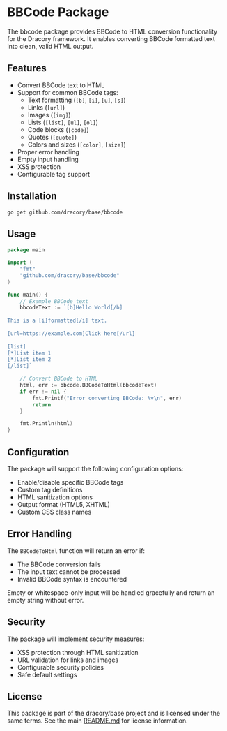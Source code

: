 # BBCode Package

The bbcode package provides BBCode to HTML conversion functionality for the Dracory framework. It enables converting BBCode formatted text into clean, valid HTML output.

## Features

- Convert BBCode text to HTML
- Support for common BBCode tags:
  - Text formatting (`[b]`, `[i]`, `[u]`, `[s]`)
  - Links (`[url]`)
  - Images (`[img]`)
  - Lists (`[list]`, `[ul]`, `[ol]`)
  - Code blocks (`[code]`)
  - Quotes (`[quote]`)
  - Colors and sizes (`[color]`, `[size]`)
- Proper error handling
- Empty input handling
- XSS protection
- Configurable tag support

## Installation

```bash
go get github.com/dracory/base/bbcode
```

## Usage

```go
package main

import (
    "fmt"
    "github.com/dracory/base/bbcode"
)

func main() {
    // Example BBCode text
    bbcodeText := `[b]Hello World[/b]
    
This is a [i]formatted[/i] text.
    
[url=https://example.com]Click here[/url]
    
[list]
[*]List item 1
[*]List item 2
[/list]`

    // Convert BBCode to HTML
    html, err := bbcode.BBCodeToHtml(bbcodeText)
    if err != nil {
        fmt.Printf("Error converting BBCode: %v\n", err)
        return
    }

    fmt.Println(html)
}
```

## Configuration

The package will support the following configuration options:

- Enable/disable specific BBCode tags
- Custom tag definitions
- HTML sanitization options
- Output format (HTML5, XHTML)
- Custom CSS class names

## Error Handling

The `BBCodeToHtml` function will return an error if:
- The BBCode conversion fails
- The input text cannot be processed
- Invalid BBCode syntax is encountered

Empty or whitespace-only input will be handled gracefully and return an empty string without error.

## Security

The package will implement security measures:
- XSS protection through HTML sanitization
- URL validation for links and images
- Configurable security policies
- Safe default settings

## License

This package is part of the dracory/base project and is licensed under the same terms. See the main [README.md](../README.md) for license information. 